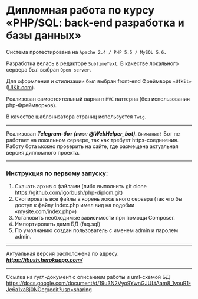 # Дипломная работа по курсу «PHP/SQL: back-end разработка и базы данных»
Система протестирована на `Apache 2.4 / PHP 5.5 / MySQL 5.6.`

Разработка велась в редакторе `SublimeText`. В качестве локального сервера был выбран `Open server`.

Для оформления и стилизации был выбран front-end Фреймворк `«UIKit»` ([UIKit.com](https://getuikit.com/)).

Реализован самостоятельный вариант `MVC` паттерна (без использования php-Фреймворков).

В качестве шаблонизатора страниц используется `Twig`.
***
Реализован ***Telegram-бот (имя: @WebHelper_bot).*** `Внимание!` Бот не работает на локальном сервере, так как требует https-соединения. Работу бота можно проверить на сайте, где размещена актуальная версия дипломного проекта.
***
### Инструкция по первому запуску:
1. Скачать архив с файлами (либо выполнить git clone https://github.com/igorbush/php-diplom.git)
2. Скопировать все файлы в корень локального сервера (так что бы доступ к файлу index.php  имел вид на подобии «mysite.com/index.php»)
3. Установить необходимые зависимости при помощи Composer.
4. Импортировать дамп БД (faq.sql)
5. По умолчанию создан пользователь с именем admin и паролем admin.
***
Актуальная версия расположена по адресу: ***https://ibush.herokuapp.com/***
***
Ссылка на гугл-документ с описанием работы и uml-схемой БД https://docs.google.com/document/d/19u3N2Vyo9YwnGJULtAam8_1vouR1-Je6a1xaBj0NOeg/edit?usp=sharing
